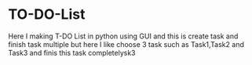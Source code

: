 # TO-DO-List
Here I making T-DO List in python using GUI and this is create task and finish task multiple but here I like choose 3 task  such as Task1,Task2 and Task3 and finis this task completelysk3
